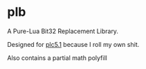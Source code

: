 # plb

A Pure-Lua Bit32 Replacement Library.

Designed for [plc5.1](https://github.com/Exponential-Workload/plc5.1) because I roll my own shit.

Also contains a partial math polyfill
